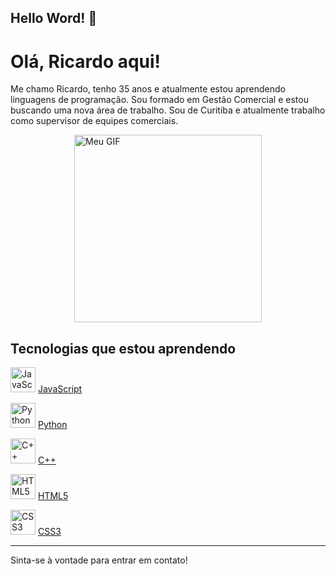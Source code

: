 ## Hello Word!  👋

# Olá, Ricardo aqui!

Me chamo Ricardo, tenho 35 anos e atualmente estou aprendendo linguagens de programação. Sou formado em Gestão Comercial e estou buscando uma nova área de trabalho. Sou de Curitiba e atualmente trabalho como supervisor de equipes comerciais.

<div style="display: flex; justify-content: center;">
    <img src="https://media.giphy.com/media/v1.Y2lkPTc5MGI3NjExc3FmaG9wZTMyYzhuNGxham45NmhocTVieWpnZXQzMW9wODJka2R2ZiZlcD12MV9naWZzX3NlYXJjaCZjdD1n/BpGWitbFZflfSUYuZ9/giphy.gif" width="300" height="300" alt="Meu GIF" />
</div>

## Tecnologias que estou aprendendo

<img src="https://cdn.jsdelivr.net/gh/devicons/devicon@latest/icons/javascript/javascript-original.svg" width="40" height="40" alt="JavaScript"/> [JavaScript](https://developer.mozilla.org/pt-BR/docs/Web/JavaScript)

<img src="https://cdn.jsdelivr.net/gh/devicons/devicon@latest/icons/python/python-original-wordmark.svg" width="40" height="40" alt="Python"/> [Python](https://www.python.org/)

<img src="https://cdn.jsdelivr.net/gh/devicons/devicon@latest/icons/cplusplus/cplusplus-original.svg" width="40" height="40" alt="C++"/> [C++](https://en.cppreference.com/w/)

<img src="https://cdn.jsdelivr.net/gh/devicons/devicon@latest/icons/html5/html5-original-wordmark.svg" width="40" height="40" alt="HTML5"/> [HTML5](https://developer.mozilla.org/pt-BR/docs/Web/HTML)

<img src="https://cdn.jsdelivr.net/gh/devicons/devicon@latest/icons/css3/css3-original-wordmark.svg" width="40" height="40" alt="CSS3"/> [CSS3](https://developer.mozilla.org/pt-BR/docs/Web/CSS)
           

---

Sinta-se à vontade para entrar em contato!
